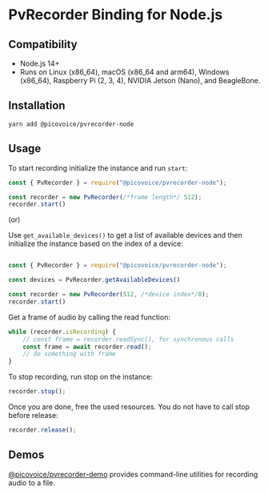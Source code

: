 # PvRecorder Binding for Node.js

## Compatibility

- Node.js 14+
- Runs on Linux (x86_64), macOS (x86_64 and arm64), Windows (x86_64), Raspberry Pi (2, 3, 4), NVIDIA Jetson (Nano), and BeagleBone.

## Installation

```console
yarn add @picovoice/pvrecorder-node
```

## Usage

To start recording initialize the instance and run `start`:

```javascript
const { PvRecorder } = require("@picovoice/pvrecorder-node");

const recorder = new PvRecorder(/*frame length*/ 512);
recorder.start()
```

(or)

Use `get_available_devices()` to get a list of available devices and then initialize the instance based on the index of a device:

```javascript

const { PvRecorder } = require("@picovoice/pvrecorder-node");

const devices = PvRecorder.getAvailableDevices()

const recorder = new PvRecorder(512, /*device index*/0);
recorder.start()
```

Get a frame of audio by calling the read function:

```javascript
while (recorder.isRecording) {
    // const frame = recorder.readSync(), for synchronous calls
    const frame = await recorder.read();
    // do something with frame
}
```

To stop recording, run stop on the instance:

```javascript
recorder.stop();
```

Once you are done, free the used resources. You do not have to call stop before release:

```javascript
recorder.release();
```

## Demos

[@picovoice/pvrecorder-demo](https://www.npmjs.com/package/@picovoice/pvrecorder-demo) provides command-line utilities for recording audio to a file.
